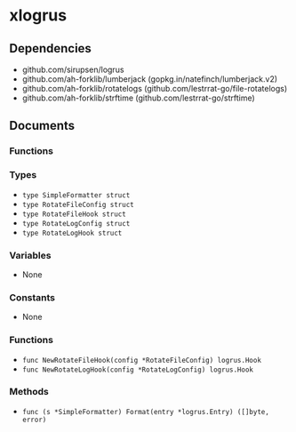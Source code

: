 # xlogrus

## Dependencies

+ github.com/sirupsen/logrus
+ github.com/ah-forklib/lumberjack (gopkg.in/natefinch/lumberjack.v2)
+ github.com/ah-forklib/rotatelogs (github.com/lestrrat-go/file-rotatelogs)
+ github.com/ah-forklib/strftime (github.com/lestrrat-go/strftime)

## Documents

### Functions

### Types

+ `type SimpleFormatter struct`
+ `type RotateFileConfig struct`
+ `type RotateFileHook struct`
+ `type RotateLogConfig struct`
+ `type RotateLogHook struct`

### Variables

+ None

### Constants

+ None

### Functions

+ `func NewRotateFileHook(config *RotateFileConfig) logrus.Hook`
+ `func NewRotateLogHook(config *RotateLogConfig) logrus.Hook`

### Methods

+ `func (s *SimpleFormatter) Format(entry *logrus.Entry) ([]byte, error)`
